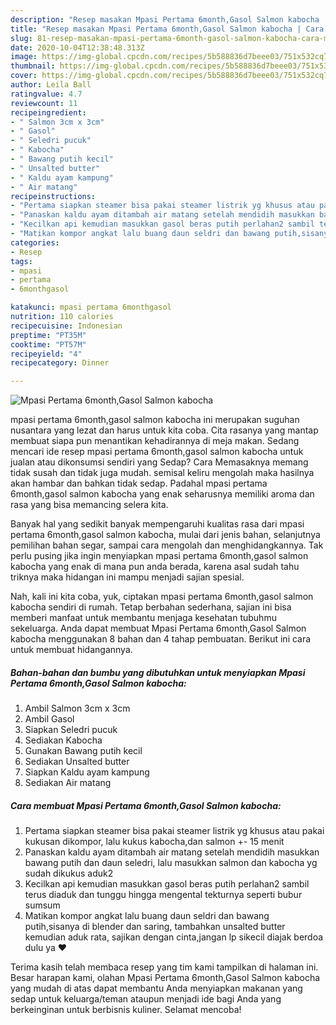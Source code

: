 ```yaml
---
description: "Resep masakan Mpasi Pertama 6month,Gasol Salmon kabocha | Cara Membuat Mpasi Pertama 6month,Gasol Salmon kabocha Yang Enak dan Simpel"
title: "Resep masakan Mpasi Pertama 6month,Gasol Salmon kabocha | Cara Membuat Mpasi Pertama 6month,Gasol Salmon kabocha Yang Enak dan Simpel"
slug: 81-resep-masakan-mpasi-pertama-6month-gasol-salmon-kabocha-cara-membuat-mpasi-pertama-6month-gasol-salmon-kabocha-yang-enak-dan-simpel
date: 2020-10-04T12:38:48.313Z
image: https://img-global.cpcdn.com/recipes/5b588836d7beee03/751x532cq70/mpasi-pertama-6monthgasol-salmon-kabocha-foto-resep-utama.jpg
thumbnail: https://img-global.cpcdn.com/recipes/5b588836d7beee03/751x532cq70/mpasi-pertama-6monthgasol-salmon-kabocha-foto-resep-utama.jpg
cover: https://img-global.cpcdn.com/recipes/5b588836d7beee03/751x532cq70/mpasi-pertama-6monthgasol-salmon-kabocha-foto-resep-utama.jpg
author: Leila Ball
ratingvalue: 4.7
reviewcount: 11
recipeingredient:
- " Salmon 3cm x 3cm"
- " Gasol"
- " Seledri pucuk"
- " Kabocha"
- " Bawang putih kecil"
- " Unsalted butter"
- " Kaldu ayam kampung"
- " Air matang"
recipeinstructions:
- "Pertama siapkan steamer bisa pakai steamer listrik yg khusus atau pakai kukusan dikompor, lalu kukus kabocha,dan salmon +- 15 menit"
- "Panaskan kaldu ayam ditambah air matang setelah mendidih masukkan bawang putih dan daun seledri, lalu masukkan salmon dan kabocha yg sudah dikukus aduk2"
- "Kecilkan api kemudian masukkan gasol beras putih perlahan2 sambil terus diaduk dan tunggu hingga mengental tekturnya seperti bubur sumsum"
- "Matikan kompor angkat lalu buang daun seldri dan bawang putih,sisanya di blender dan saring, tambahkan unsalted butter kemudian aduk rata, sajikan dengan cinta,jangan lp sikecil diajak berdoa dulu ya ♥️"
categories:
- Resep
tags:
- mpasi
- pertama
- 6monthgasol

katakunci: mpasi pertama 6monthgasol 
nutrition: 110 calories
recipecuisine: Indonesian
preptime: "PT35M"
cooktime: "PT57M"
recipeyield: "4"
recipecategory: Dinner

---
```



![Mpasi Pertama 6month,Gasol Salmon kabocha](https://img-global.cpcdn.com/recipes/5b588836d7beee03/751x532cq70/mpasi-pertama-6monthgasol-salmon-kabocha-foto-resep-utama.jpg)


mpasi pertama 6month,gasol salmon kabocha ini merupakan suguhan nusantara yang lezat dan harus untuk kita coba. Cita rasanya yang mantap membuat siapa pun menantikan kehadirannya di meja makan.
Sedang mencari ide resep mpasi pertama 6month,gasol salmon kabocha untuk jualan atau dikonsumsi sendiri yang Sedap? Cara Memasaknya memang tidak susah dan tidak juga mudah. semisal keliru mengolah maka hasilnya akan hambar dan bahkan tidak sedap. Padahal mpasi pertama 6month,gasol salmon kabocha yang enak seharusnya memiliki aroma dan rasa yang bisa memancing selera kita.

Banyak hal yang sedikit banyak mempengaruhi kualitas rasa dari mpasi pertama 6month,gasol salmon kabocha, mulai dari jenis bahan, selanjutnya pemilihan bahan segar, sampai cara mengolah dan menghidangkannya. Tak perlu pusing jika ingin menyiapkan mpasi pertama 6month,gasol salmon kabocha yang enak di mana pun anda berada, karena asal sudah tahu triknya maka hidangan ini mampu menjadi sajian spesial.




Nah, kali ini kita coba, yuk, ciptakan mpasi pertama 6month,gasol salmon kabocha sendiri di rumah. Tetap berbahan sederhana, sajian ini bisa memberi manfaat untuk membantu menjaga kesehatan tubuhmu sekeluarga. Anda dapat membuat Mpasi Pertama 6month,Gasol Salmon kabocha menggunakan 8 bahan dan 4 tahap pembuatan. Berikut ini cara untuk membuat hidangannya.

<!--inarticleads1-->

##### Bahan-bahan dan bumbu yang dibutuhkan untuk menyiapkan Mpasi Pertama 6month,Gasol Salmon kabocha:

1. Ambil  Salmon 3cm x 3cm
1. Ambil  Gasol
1. Siapkan  Seledri pucuk
1. Sediakan  Kabocha
1. Gunakan  Bawang putih kecil
1. Sediakan  Unsalted butter
1. Siapkan  Kaldu ayam kampung
1. Sediakan  Air matang




<!--inarticleads2-->

##### Cara membuat Mpasi Pertama 6month,Gasol Salmon kabocha:

1. Pertama siapkan steamer bisa pakai steamer listrik yg khusus atau pakai kukusan dikompor, lalu kukus kabocha,dan salmon +- 15 menit
1. Panaskan kaldu ayam ditambah air matang setelah mendidih masukkan bawang putih dan daun seledri, lalu masukkan salmon dan kabocha yg sudah dikukus aduk2
1. Kecilkan api kemudian masukkan gasol beras putih perlahan2 sambil terus diaduk dan tunggu hingga mengental tekturnya seperti bubur sumsum
1. Matikan kompor angkat lalu buang daun seldri dan bawang putih,sisanya di blender dan saring, tambahkan unsalted butter kemudian aduk rata, sajikan dengan cinta,jangan lp sikecil diajak berdoa dulu ya ♥️




Terima kasih telah membaca resep yang tim kami tampilkan di halaman ini. Besar harapan kami, olahan Mpasi Pertama 6month,Gasol Salmon kabocha yang mudah di atas dapat membantu Anda menyiapkan makanan yang sedap untuk keluarga/teman ataupun menjadi ide bagi Anda yang berkeinginan untuk berbisnis kuliner. Selamat mencoba!
